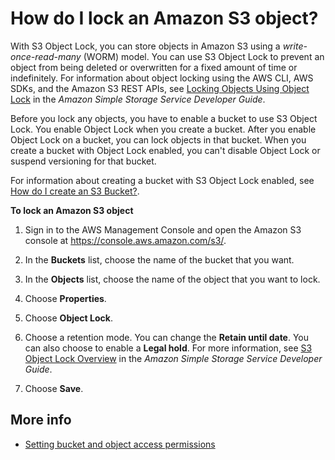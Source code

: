 # How do I lock an Amazon S3 object?<a name="object-lock"></a>

With S3 Object Lock, you can store objects in Amazon S3 using a *write\-once\-read\-many* \(WORM\) model\. You can use S3 Object Lock to prevent an object from being deleted or overwritten for a fixed amount of time or indefinitely\. For information about object locking using the AWS CLI, AWS SDKs, and the Amazon S3 REST APIs, see [Locking Objects Using Object Lock](https://docs.aws.amazon.com/AmazonS3/latest/dev/object-lock.html) in the *Amazon Simple Storage Service Developer Guide*\.

Before you lock any objects, you have to enable a bucket to use S3 Object Lock\. You enable Object Lock when you create a bucket\. After you enable Object Lock on a bucket, you can lock objects in that bucket\. When you create a bucket with Object Lock enabled, you can't disable Object Lock or suspend versioning for that bucket\. 

For information about creating a bucket with S3 Object Lock enabled, see [How do I create an S3 Bucket?](create-bucket.md)\.

**To lock an Amazon S3 object**

1. Sign in to the AWS Management Console and open the Amazon S3 console at [https://console\.aws\.amazon\.com/s3/](https://console.aws.amazon.com/s3/)\.

1. In the **Buckets** list, choose the name of the bucket that you want\.

1. In the **Objects** list, choose the name of the object that you want to lock\.

1. Choose **Properties**\.

1. Choose **Object Lock**\. 

1. Choose a retention mode\. You can change the **Retain until date**\. You can also choose to enable a **Legal hold**\. For more information, see [S3 Object Lock Overview](https://docs.aws.amazon.com/AmazonS3/latest/dev/object-lock-overview.html) in the *Amazon Simple Storage Service Developer Guide*\.

1. Choose **Save**\.

## More info<a name="object-lock-moreinfo"></a>
+  [Setting bucket and object access permissions](set-permissions.md)